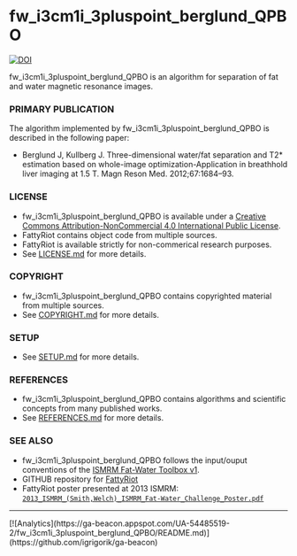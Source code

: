 fw_i3cm1i_3pluspoint_berglund_QPBO
==================================
[![DOI](https://zenodo.org/badge/11902/welcheb/fw_i3cm1i_3pluspoint_berglund_QPBO.svg)](http://dx.doi.org/10.5281/zenodo.16742)

fw_i3cm1i_3pluspoint_berglund_QPBO is an algorithm for separation of fat and water magnetic resonance images.

### PRIMARY PUBLICATION
The algorithm implemented by fw_i3cm1i_3pluspoint_berglund_QPBO is described in the following paper:

* Berglund J, Kullberg J. Three-dimensional water/fat separation and T2* estimation based on whole-image optimization-Application in breathhold liver imaging at 1.5 T. Magn Reson Med. 2012;67:1684–93.

### LICENSE
* fw_i3cm1i_3pluspoint_berglund_QPBO is available under a [Creative Commons Attribution-NonCommercial 4.0 International Public License](https://creativecommons.org/licenses/by-nc-nd/4.0/legalcode). 
* FattyRiot contains object code from multiple sources.
* FattyRiot is available strictly for non-commerical research purposes.
* See [LICENSE.md](./LICENSE.md) for more details.

### COPYRIGHT
* fw_i3cm1i_3pluspoint_berglund_QPBO contains copyrighted material from multiple sources. 
* See [COPYRIGHT.md](./COPYRIGHT.md) for more details.

### SETUP
* See [SETUP.md](./SETUP.md) for more details.

### REFERENCES
* fw_i3cm1i_3pluspoint_berglund_QPBO contains algorithms and scientific concepts from many published works. 
* See [REFERENCES.md](./REFERENCES.md) for more details.

### SEE ALSO
* fw_i3cm1i_3pluspoint_berglund_QPBO follows the input/ouput conventions of the [ISMRM Fat-Water Toolbox v1](http://ismrm.org/workshops/FatWater12/data.htm). 
* GITHUB repository for [FattyRiot](https://github.com/welcheb/FattyRiot)
* FattyRiot poster presented at 2013 ISMRM: [`2013_ISMRM_(Smith,Welch)_ISMRM_Fat-Water_Challenge_Poster.pdf`](https://github.com/welcheb/FattyRiot/2013_ISMRM_\(Smith,Welch\)_ISMRM_Fat-Water_Challenge_Poster.pdf)

<hr>
[![Analytics](https://ga-beacon.appspot.com/UA-54485519-2/fw_i3cm1i_3pluspoint_berglund_QPBO/README.md)](https://github.com/igrigorik/ga-beacon)
